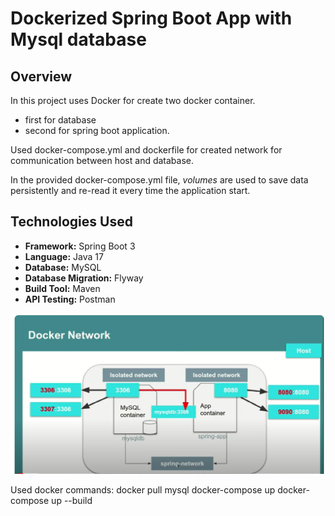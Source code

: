 # Dockerized Spring Boot App with Mysql database

## Overview

In this project uses Docker for create two docker container.

- first for database
- second for spring boot application.

Used docker-compose.yml and dockerfile for
created network for communication between host and database.

In the provided docker-compose.yml file, _volumes_ 
are used to save data persistently and re-read it every time the application start.

## Technologies Used

- **Framework:** Spring Boot 3
- **Language:** Java 17
- **Database:** MySQL
- **Database Migration:** Flyway
- **Build Tool:** Maven
- **API Testing:** Postman

![docker-net.png](src/main/resources/templates/docker-net.png)

Used docker commands:
docker pull mysql
docker-compose up
docker-compose up --build